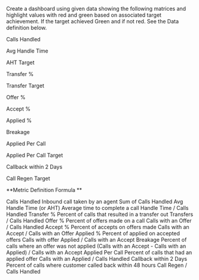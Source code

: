Create a dashboard using given data showing the following matrices and highlight values with red and green based on associated target achievement. If the target achieved Green and if not red. See the Data definition below.     


Calls Handled


Avg Handle Time


AHT Target


Transfer %


Transfer Target


Offer %


Accept %


Applied %


Breakage


Applied Per Call


Applied Per Call Target


Callback within 2 Days


Call Regen Target





**Metric	Definition	Formula
**


Calls Handled	Inbound call taken by an agent	Sum of Calls Handled
Avg Handle Time (or AHT)	Average time to complete a call	Handle Time / Calls Handled
Transfer %	Percent of calls that resulted in a transfer out	Transfers / Calls Handled
Offer %	Percent of offers made on a call	Calls with an Offer / Calls Handled
Accept %	Percent of accepts on offers made	Calls with an Accept / Calls with an Offer
Applied %	Percent of applied on accepted offers	Calls with offer Applied / Calls with an Accept
Breakage	Percent of calls where an offer was not applied	(Calls with an Accept - Calls with an Applied) / Calls with an Accept 
Applied Per Call	Percent of calls that had an applied offer	Calls with an Applied / Calls Handled
Callback within 2 Days	Percent of calls where customer called back within 48 hours	Call Regen / Calls Handled
